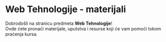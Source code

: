 # Web Tehnologije - materijali

Dobrodošli na stranicu predmeta **Web Tehnologije**!  
Ovde ćete pronaći materijale, uputstva i resurse koji će vam pomoći tokom praćenja kursa.